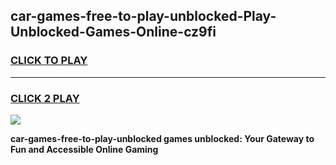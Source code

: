 
## car-games-free-to-play-unblocked-Play-Unblocked-Games-Online-cz9fi
<h3>
<a href="https://premium76.site?title=car-games-free-to-play-unblocked&ref=24A">CLICK TO PLAY</a></h3>
<hr>

<h3>
<a href="https://premium76.site?title=car-games-free-to-play-unblocked&ref=24A">CLICK 2 PLAY</a>
  
</h3>

<a href="https://premium76.site?title=car-games-free-to-play-unblocked&ref=24A"><img src="https://clearcache.store/games.png"></a>


**car-games-free-to-play-unblocked games unblocked: Your Gateway to Fun and Accessible Online Gaming**
